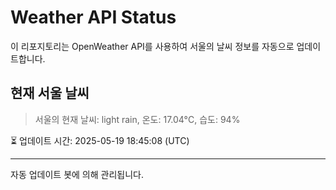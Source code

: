 
# Weather API Status

이 리포지토리는 OpenWeather API를 사용하여 서울의 날씨 정보를 자동으로 업데이트합니다.

## 현재 서울 날씨
> 서울의 현재 날씨: light rain, 온도: 17.04°C, 습도: 94%

⏳ 업데이트 시간: 2025-05-19 18:45:08 (UTC)

---
자동 업데이트 봇에 의해 관리됩니다.
